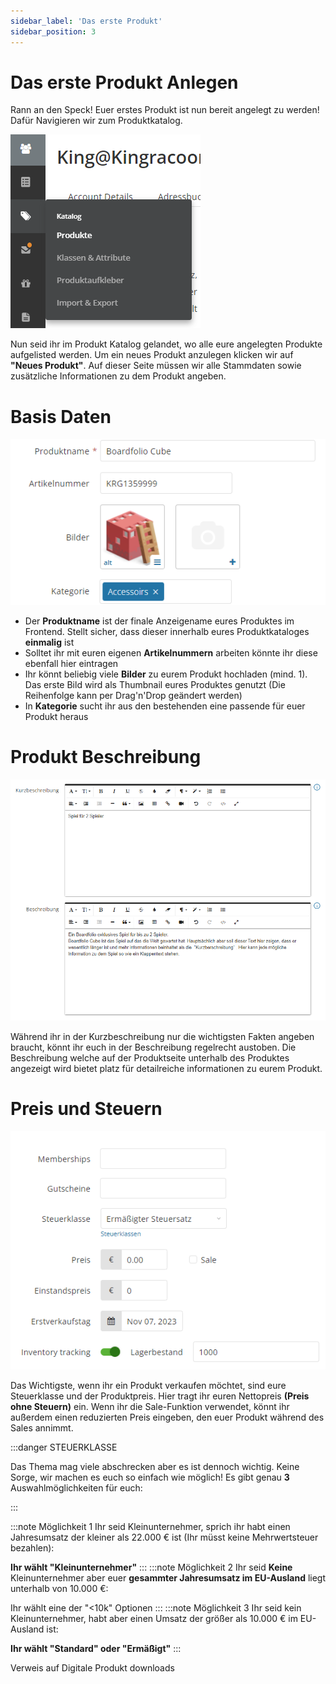 ```yaml
---
sidebar_label: 'Das erste Produkt'
sidebar_position: 3
---
```


# Das erste Produkt Anlegen

Rann an den Speck! Euer erstes Produkt ist nun bereit angelegt zu werden! Dafür Navigieren wir zum Produktkatalog.

![Produkt_01](img/ProduktAnlegen_01.png)

Nun seid ihr im Produkt Katalog gelandet, wo alle eure angelegten Produkte aufgelisted werden. Um ein neues Produkt anzulegen klicken wir auf **"Neues Produkt"**.
Auf dieser Seite müssen wir alle Stammdaten sowie zusätzliche Informationen zu dem Produkt angeben. 
# Basis Daten
![Produkt_02](img/Produkt_02.png)

- Der **Produktname** ist der finale Anzeigename eures Produktes im Frontend. Stellt sicher, dass dieser innerhalb eures Produktkataloges **einmalig** ist
- Solltet ihr mit euren eigenen **Artikelnummern** arbeiten könnte ihr diese ebenfall hier eintragen
- Ihr könnt beliebig viele **Bilder** zu eurem Produkt hochladen (mind. 1). Das erste Bild wird als Thumbnail eures Produktes genutzt (Die Reihenfolge kann per Drag'n'Drop geändert werden)
- In **Kategorie** sucht ihr aus den bestehenden eine passende für euer Produkt heraus
# Produkt Beschreibung
![Produkt_03](img/Produkt_03.png)

Während ihr in der Kurzbeschreibung nur die wichtigsten Fakten angeben braucht, könnt ihr euch in der Beschreibung regelrecht austoben. Die Beschreibung welche auf der Produktseite unterhalb des Produktes angezeigt wird bietet platz für detailreiche informationen zu eurem Produkt.
# Preis und Steuern
![Produkt_04](img/Produkt_04.png)

Das Wichtigste, wenn ihr ein Produkt verkaufen möchtet, sind eure Steuerklasse und der Produktpreis. Hier tragt ihr euren Nettopreis **(Preis ohne Steuern)** ein. Wenn ihr die Sale-Funktion verwendet, könnt ihr außerdem einen reduzierten Preis eingeben, den euer Produkt während des Sales annimmt.

:::danger STEUERKLASSE

Das Thema mag viele abschrecken aber es ist dennoch wichtig. Keine Sorge, wir machen es euch so einfach wie möglich!
Es gibt genau **3** Auswahlmöglichkeiten für euch: 

:::


:::note Möglichkeit 1
Ihr seid Kleinunternehmer, sprich ihr habt einen Jahresumsatz der kleiner als 22.000 € ist (Ihr müsst keine Mehrwertsteuer bezahlen):

**Ihr wählt "Kleinunternehmer"**
:::
:::note Möglichkeit 2
Ihr seid **Keine** Kleinunternehmer aber euer **gesammter Jahresumsatz im EU-Ausland** liegt unterhalb von 10.000 €: 

Ihr wählt eine der "<10k" Optionen
:::
:::note Möglichkeit 3
Ihr seid kein Kleinunternehmer, habt aber einen Umsatz der größer als 10.000 € im EU-Ausland ist: 

**Ihr wählt "Standard" oder "Ermäßigt"**
:::

Verweis auf Digitale Produkt downloads